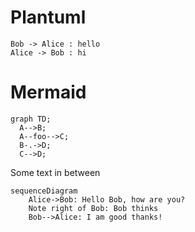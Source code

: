 Plantuml
========

```plantuml
Bob -> Alice : hello
Alice -> Bob : hi
```

Mermaid
=======

```mermaid
graph TD;
  A-->B;
  A--foo-->C;
  B-.->D;
  C-->D;
```


Some text in between

```mermaid
sequenceDiagram
    Alice->Bob: Hello Bob, how are you?
    Note right of Bob: Bob thinks
    Bob-->Alice: I am good thanks!
```
